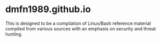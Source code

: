 # dmfn1989.github.io

This is designed to be a compilation of Linux/Bash reference material compiled from various sources with an emphasis on security and threat hunting.
